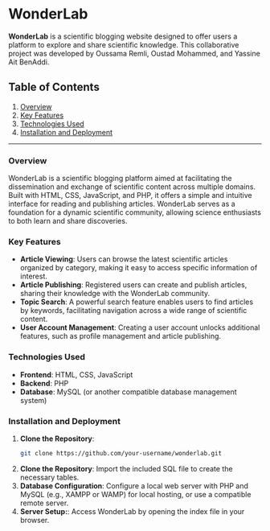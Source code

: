 # WonderLab

**WonderLab** is a scientific blogging website designed to offer users a platform to explore and share scientific knowledge. This collaborative project was developed by Oussama Remli, Oustad Mohammed, and Yassine Ait BenAddi.

## Table of Contents

1. [Overview](#overview)
2. [Key Features](#key-features)
3. [Technologies Used](#technologies-used)
4. [Installation and Deployment](#installation-and-deployment)

---

### Overview

WonderLab is a scientific blogging platform aimed at facilitating the dissemination and exchange of scientific content across multiple domains. Built with HTML, CSS, JavaScript, and PHP, it offers a simple and intuitive interface for reading and publishing articles. WonderLab serves as a foundation for a dynamic scientific community, allowing science enthusiasts to both learn and share discoveries.

### Key Features

- **Article Viewing**: Users can browse the latest scientific articles organized by category, making it easy to access specific information of interest.
- **Article Publishing**: Registered users can create and publish articles, sharing their knowledge with the WonderLab community.
- **Topic Search**: A powerful search feature enables users to find articles by keywords, facilitating navigation across a wide range of scientific content.
- **User Account Management**: Creating a user account unlocks additional features, such as profile management and article publishing.

### Technologies Used

- **Frontend**: HTML, CSS, JavaScript
- **Backend**: PHP
- **Database**: MySQL (or another compatible database management system)

### Installation and Deployment

1. **Clone the Repository**:
   ```bash
   git clone https://github.com/your-username/wonderlab.git
2. **Clone the Repository**:
   Import the included SQL file to create the necessary tables.
3. **Database Configuration**:
   Configure a local web server with PHP and MySQL (e.g., XAMPP or WAMP) for local hosting, or use a compatible remote server.
4. **Server Setup:**:
   Access WonderLab by opening the index file in your browser.

